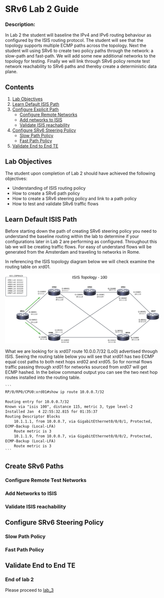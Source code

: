 # SRv6 Lab 2 Guide

### Description: 
In Lab 2 the student will baseline the  IPv4 and IPv6 routing behaviour as configured by the ISIS routing protocol. The student will see that the topology supports multiple ECMP paths across the topology. Next the student will using SRv6 to create two policy paths through the network: a slow-path and fast-path. We will add some new additional networks to the topology for testing. Finally we will link through SRv6 policy remote test network reachability to SRv6 paths and thereby create a deterministic data plane.

## Contents
1. [Lab Objectives](#lab-objectives)
2. [Learn Default ISIS Path](#learn-default-isis-path)
3. [Configure Explicit Path](#create-srv6-paths)
    - [Configure Remote Networks](#configure-remote-test-networks)
    - [Add networks to ISIS](#add-networks-to-isis)
    - [Validate ISIS reachability](#validate-isis-reachability)
4. [Configure SRv6 Steering Policy](#configure-srv6-steering-policy)
    - [Slow Path Policy](#slow-path-policy)
    - [Fast Path Policy](#fast-path-policy)
5. [Validate End to End TE](#validate-end-to-end-te)
  

## Lab Objectives
The student upon completion of Lab 2 should have achieved the following objectives:

* Understanding of ISIS routing policy
* How to create a SRv6 path policy
* How to create a SRv6 steering policy and link to a path policy
* How to test and validate SRv6 traffic flows

## Learn Default ISIS Path

Before starting down the path of creating SRv6 steering policy you need to understand the baseline routing within the lab to determine if your configurations later in Lab 2 are performing as configured. Throughout this lab we will be creating traffic flows. For easy of understand flows will be generated from the Amsterdam  and traveling to networks in Rome. 

In referencing the ISIS topology diagram below we will check examine the routing table on xrd01.

![ISIS Topology](/topo_drawings/isis-ecmp-medium.png)

What we are looking for is xrd07 route 10.0.0.7/32 (Lo0) advertised through ISIS. Seeing the routing table below you will see that xrd01 has two ECMP equal cost paths to both next hops xrd02 and xrd05. So for normal flows traffic passing through xrd01 for networks sourced from xrd07 will get ECMP hashed. In the below command output you can see the two next hop routes installed into the routing table.

    ```
    RP/0/RP0/CPU0:xrd01#show ip route 10.0.0.7/32

    Routing entry for 10.0.0.7/32
    Known via "isis 100", distance 115, metric 3, type level-2
    Installed Jan  4 22:55:32.815 for 01:35:37
    Routing Descriptor Blocks
        10.1.1.1, from 10.0.0.7, via GigabitEthernet0/0/0/1, Protected, ECMP-Backup (Local-LFA)
        Route metric is 3
        10.1.1.9, from 10.0.0.7, via GigabitEthernet0/0/0/2, Protected, ECMP-Backup (Local-LFA)
        Route metric is 3
    ```

## Create SRv6 Paths


### Configure Remote Test Networks


### Add Networks to ISIS


### Validate ISIS reachability


## Configure SRv6 Steering Policy

### Slow Path Policy


### Fast Path Policy


## Validate End to End TE






### End of lab 2
Please proceed to [lab_3](https://github.com/jalapeno/SRv6_dCloud_Lab/tree/main/lab_3)